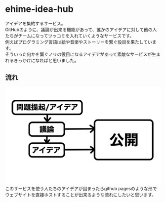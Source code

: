 # ehime-idea-hub
アイデアを集約するサービス。  
GitHubのように、議論が出来る機能があって、誰かのアイデアに対して他の人たちがチームになってツッコミを入れていくようなサービスです。  
例えばプログラミング言語は絵や音楽やストーリーを繋ぐ役目を果たしています。  
そういった何かを繋ぐノリの役目になるアイデアがあって素敵なサービスが生まれるきっかけになればと思いました。  
## 流れ
![flow](./flow.png) 
このサービスを使う人たちのアイデアが固まったらgithub pagesのような形でウェブサイトを直接ホストすることが出来るような流れにしたいと思います。
